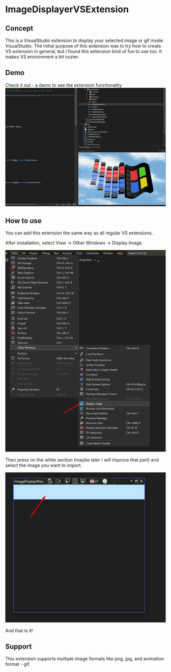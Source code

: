 # ImageDisplayerVSExtension

## Concept

This is a VisualStudio extension to display your selected image or gif inside VisualStudio.
The initial purpose of this extension was to try how to create VS extension in general, but I found this extension kind of fun to use too. It makes VS environment a bit cozier.


## Demo

Check it out - a demo to see the extension functionality
![in action](https://github.com/valentk777/ImageDisplayerVSExtension/blob/main/Documentation/demo-gif.gif?raw=true)


## How to use
You can add this extension the same way as all regular VS extensions.

After installation, select View -> Other Windows -> Display Image.

![view location](https://github.com/valentk777/ImageDisplayerVSExtension/blob/main/Documentation/location.png?raw=true)

Then press on the white section (maybe later I will improve that part) and select the image you want to import.

![view location](https://github.com/valentk777/ImageDisplayerVSExtension/blob/main/Documentation/press.png?raw=true)

And that is it!

## Support
This extension supports multiple image formats like png, jpg, and animation format - gif.